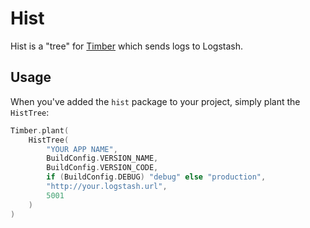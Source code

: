 # Hist

Hist is a "tree" for [Timber](https://github.com/JakeWharton/timber) which sends logs to Logstash.

## Usage

When you've added the `hist` package to your project, simply plant the `HistTree`:

```kotlin
Timber.plant(
    HistTree(
        "YOUR APP NAME",
        BuildConfig.VERSION_NAME,
        BuildConfig.VERSION_CODE,
        if (BuildConfig.DEBUG) "debug" else "production",
        "http://your.logstash.url",
        5001
    )
)
```

